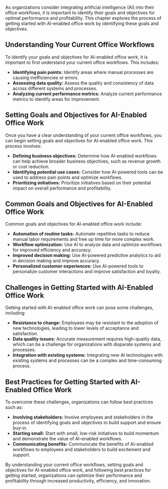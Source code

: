 
As organizations consider integrating artificial intelligence (AI) into their office workflows, it is important to identify their goals and objectives for optimal performance and profitability. This chapter explores the process of getting started with AI-enabled office work by identifying these goals and objectives.

Understanding Your Current Office Workflows
-------------------------------------------

To identify your goals and objectives for AI-enabled office work, it is important to first understand your current office workflows. This includes:

* **Identifying pain points:** Identify areas where manual processes are causing inefficiencies or errors.
* **Assessing data quality:** Assess the quality and consistency of data across different systems and processes.
* **Analyzing current performance metrics:** Analyze current performance metrics to identify areas for improvement.

Setting Goals and Objectives for AI-Enabled Office Work
-------------------------------------------------------

Once you have a clear understanding of your current office workflows, you can begin setting goals and objectives for AI-enabled office work. This process involves:

* **Defining business objectives:** Determine how AI-enabled workflows can help achieve broader business objectives, such as revenue growth or cost reduction.
* **Identifying potential use cases:** Consider how AI-powered tools can be used to address pain points and optimize workflows.
* **Prioritizing initiatives:** Prioritize initiatives based on their potential impact on overall performance and profitability.

Common Goals and Objectives for AI-Enabled Office Work
------------------------------------------------------

Common goals and objectives for AI-enabled office work include:

* **Automation of routine tasks:** Automate repetitive tasks to reduce manual labor requirements and free up time for more complex work.
* **Workflow optimization:** Use AI to analyze data and optimize workflows for improved efficiency and accuracy.
* **Improved decision making:** Use AI-powered predictive analytics to aid in decision making and improve accuracy.
* **Personalized customer experiences:** Use AI-powered tools to personalize customer interactions and improve satisfaction and loyalty.

Challenges in Getting Started with AI-Enabled Office Work
---------------------------------------------------------

Getting started with AI-enabled office work can pose some challenges, including:

* **Resistance to change:** Employees may be resistant to the adoption of new technologies, leading to lower levels of acceptance and satisfaction.
* **Data quality issues:** Accurate measurement requires high-quality data, which can be a challenge for organizations with disparate systems and processes.
* **Integration with existing systems:** Integrating new AI technologies with existing systems and processes can be a complex and time-consuming process.

Best Practices for Getting Started with AI-Enabled Office Work
--------------------------------------------------------------

To overcome these challenges, organizations can follow best practices such as:

* **Involving stakeholders:** Involve employees and stakeholders in the process of identifying goals and objectives to build support and ensure buy-in.
* **Starting small:** Start with small, low-risk initiatives to build momentum and demonstrate the value of AI-enabled workflows.
* **Communicating benefits:** Communicate the benefits of AI-enabled workflows to employees and stakeholders to build excitement and support.

By understanding your current office workflows, setting goals and objectives for AI-enabled office work, and following best practices for getting started, organizations can optimize their performance and profitability through increased productivity, efficiency, and innovation.

